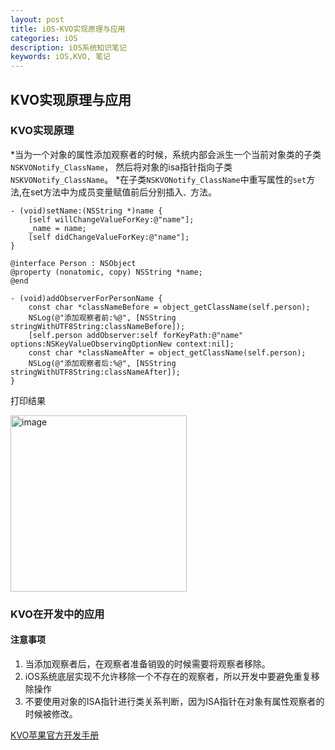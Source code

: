 ```yaml
---
layout: post
title: iOS-KVO实现原理与应用
categories: iOS
description: iOS系统知识笔记
keywords: iOS,KVO, 笔记
---
```


## KVO实现原理与应用
### KVO实现原理
*当为一个对象的属性添加观察者的时候，系统内部会派生一个当前对象类的子类`NSKVONotify_ClassName`，
然后将对象的isa指针指向子类`NSKVONotify_ClassName`。
*在子类`NSKVONotify_ClassName`中重写属性的`set`方法,在set方法中为成员变量赋值前后分别插入``、``方法。
```
- (void)setName:(NSString *)name {
    [self willChangeValueForKey:@"name"];
    _name = name;
    [self didChangeValueForKey:@"name"];
}
```

```
@interface Person : NSObject
@property (nonatomic, copy) NSString *name;
@end
```

```
- (void)addObserverForPersonName {
    const char *classNameBefore = object_getClassName(self.person);
    NSLog(@"添加观察者前:%@", [NSString stringWithUTF8String:classNameBefore]);
    [self.person addObserver:self forKeyPath:@"name" options:NSKeyValueObservingOptionNew context:nil];
    const char *classNameAfter = object_getClassName(self.person);
    NSLog(@"添加观察者后:%@", [NSString stringWithUTF8String:classNameAfter]);
}

```
打印结果

<img width="282" alt="image" src="https://github.com/RunzhuZhao/RunzhuZhao.github.io/assets/70840468/d37c338c-d3de-4f0e-bff1-3bf76c2b59d0">


### KVO在开发中的应用
#### 注意事项
1. 当添加观察者后，在观察者准备销毁的时候需要将观察者移除。
2. iOS系统底层实现不允许移除一个不存在的观察者，所以开发中要避免重复移除操作
3. 不要使用对象的ISA指针进行类关系判断，因为ISA指针在对象有属性观察者的时候被修改。

[KVO苹果官方开发手册](https://developer.apple.com/library/archive/documentation/Cocoa/Conceptual/KeyValueObserving/KeyValueObserving.html?language=objc#//apple_ref/doc/uid/10000177i)   
